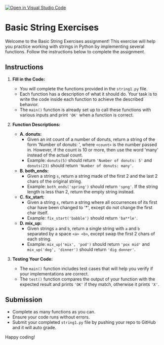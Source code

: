 [![Open in Visual Studio Code](https://classroom.github.com/assets/open-in-vscode-2e0aaae1b6195c2367325f4f02e2d04e9abb55f0b24a779b69b11b9e10269abc.svg)](https://classroom.github.com/online_ide?assignment_repo_id=15424618&assignment_repo_type=AssignmentRepo)
# Basic String Exercises

Welcome to the Basic String Exercises assignment! This exercise will help you practice working with strings in Python by implementing several functions. Follow the instructions below to complete the assignment.

## Instructions

1. **Fill in the Code:**
   - You will complete the functions provided in the `string1.py` file.
   - Each function has a description of what it should do. Your task is to write the code inside each function to achieve the described behavior.
   - The `main()` function is already set up to call these functions with various inputs and print `'OK'` when a function is correct.

2. **Function Descriptions:**
   - **A. donuts:**
     - Given an int count of a number of donuts, return a string of the form 'Number of donuts: <count>', where `<count>` is the number passed in. However, if the count is 10 or more, then use the word 'many' instead of the actual count.
     - Example: `donuts(5)` should return `'Number of donuts: 5'` and `donuts(23)` should return `'Number of donuts: many'`.
   - **B. both_ends:**
     - Given a string `s`, return a string made of the first 2 and the last 2 chars of the original string.
     - Example: `both_ends('spring')` should return `'spng'`. If the string length is less than 2, return the empty string instead.
   - **C. fix_start:**
     - Given a string `s`, return a string where all occurrences of its first char have been changed to '*', except do not change the first char itself.
     - Example: `fix_start('babble')` should return `'ba**le'`.
   - **D. mix_up:**
     - Given strings `a` and `b`, return a single string with `a` and `b` separated by a space `<a> <b>`, except swap the first 2 chars of each string.
     - Example: `mix_up('mix', 'pod')` should return `'pox mid'` and `mix_up('dog', 'dinner')` should return `'dig donner'`.

3. **Testing Your Code:**
   - The `main()` function includes test cases that will help you verify if your implementations are correct.
   - The `test()` function compares the output of your function with the expected result and prints `'OK'` if they match, otherwise it prints `'X'`.

## Submission

- Complete as many functions as you can.
- Ensure your code runs without errors.
- Submit your completed `string1.py` file by pushing your repo to GitHub and it will auto grade. 

Happy coding!
